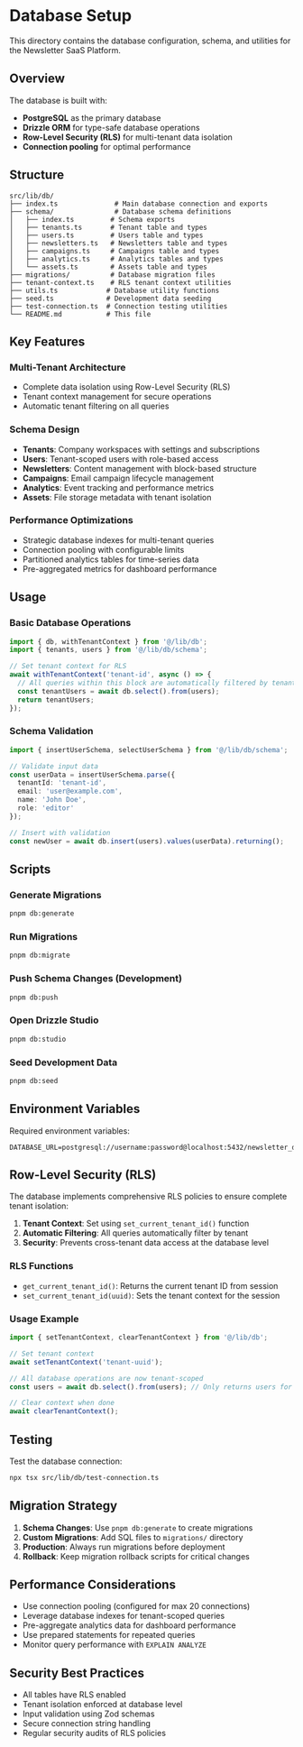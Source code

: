 # Database Setup

This directory contains the database configuration, schema, and utilities for the Newsletter SaaS Platform.

## Overview

The database is built with:
- **PostgreSQL** as the primary database
- **Drizzle ORM** for type-safe database operations
- **Row-Level Security (RLS)** for multi-tenant data isolation
- **Connection pooling** for optimal performance

## Structure

```
src/lib/db/
├── index.ts              # Main database connection and exports
├── schema/               # Database schema definitions
│   ├── index.ts         # Schema exports
│   ├── tenants.ts       # Tenant table and types
│   ├── users.ts         # Users table and types
│   ├── newsletters.ts   # Newsletters table and types
│   ├── campaigns.ts     # Campaigns table and types
│   ├── analytics.ts     # Analytics tables and types
│   └── assets.ts        # Assets table and types
├── migrations/          # Database migration files
├── tenant-context.ts    # RLS tenant context utilities
├── utils.ts            # Database utility functions
├── seed.ts             # Development data seeding
├── test-connection.ts  # Connection testing utilities
└── README.md           # This file
```

## Key Features

### Multi-Tenant Architecture
- Complete data isolation using Row-Level Security (RLS)
- Tenant context management for secure operations
- Automatic tenant filtering on all queries

### Schema Design
- **Tenants**: Company workspaces with settings and subscriptions
- **Users**: Tenant-scoped users with role-based access
- **Newsletters**: Content management with block-based structure
- **Campaigns**: Email campaign lifecycle management
- **Analytics**: Event tracking and performance metrics
- **Assets**: File storage metadata with tenant isolation

### Performance Optimizations
- Strategic database indexes for multi-tenant queries
- Connection pooling with configurable limits
- Partitioned analytics tables for time-series data
- Pre-aggregated metrics for dashboard performance

## Usage

### Basic Database Operations

```typescript
import { db, withTenantContext } from '@/lib/db';
import { tenants, users } from '@/lib/db/schema';

// Set tenant context for RLS
await withTenantContext('tenant-id', async () => {
  // All queries within this block are automatically filtered by tenant
  const tenantUsers = await db.select().from(users);
  return tenantUsers;
});
```

### Schema Validation

```typescript
import { insertUserSchema, selectUserSchema } from '@/lib/db/schema';

// Validate input data
const userData = insertUserSchema.parse({
  tenantId: 'tenant-id',
  email: 'user@example.com',
  name: 'John Doe',
  role: 'editor'
});

// Insert with validation
const newUser = await db.insert(users).values(userData).returning();
```

## Scripts

### Generate Migrations
```bash
pnpm db:generate
```

### Run Migrations
```bash
pnpm db:migrate
```

### Push Schema Changes (Development)
```bash
pnpm db:push
```

### Open Drizzle Studio
```bash
pnpm db:studio
```

### Seed Development Data
```bash
pnpm db:seed
```

## Environment Variables

Required environment variables:

```env
DATABASE_URL=postgresql://username:password@localhost:5432/newsletter_db
```

## Row-Level Security (RLS)

The database implements comprehensive RLS policies to ensure complete tenant isolation:

1. **Tenant Context**: Set using `set_current_tenant_id()` function
2. **Automatic Filtering**: All queries automatically filter by tenant
3. **Security**: Prevents cross-tenant data access at the database level

### RLS Functions

- `get_current_tenant_id()`: Returns the current tenant ID from session
- `set_current_tenant_id(uuid)`: Sets the tenant context for the session

### Usage Example

```typescript
import { setTenantContext, clearTenantContext } from '@/lib/db';

// Set tenant context
await setTenantContext('tenant-uuid');

// All database operations are now tenant-scoped
const users = await db.select().from(users); // Only returns users for this tenant

// Clear context when done
await clearTenantContext();
```

## Testing

Test the database connection:

```bash
npx tsx src/lib/db/test-connection.ts
```

## Migration Strategy

1. **Schema Changes**: Use `pnpm db:generate` to create migrations
2. **Custom Migrations**: Add SQL files to `migrations/` directory
3. **Production**: Always run migrations before deployment
4. **Rollback**: Keep migration rollback scripts for critical changes

## Performance Considerations

- Use connection pooling (configured for max 20 connections)
- Leverage database indexes for tenant-scoped queries
- Pre-aggregate analytics data for dashboard performance
- Use prepared statements for repeated queries
- Monitor query performance with `EXPLAIN ANALYZE`

## Security Best Practices

- All tables have RLS enabled
- Tenant isolation enforced at database level
- Input validation using Zod schemas
- Secure connection string handling
- Regular security audits of RLS policies